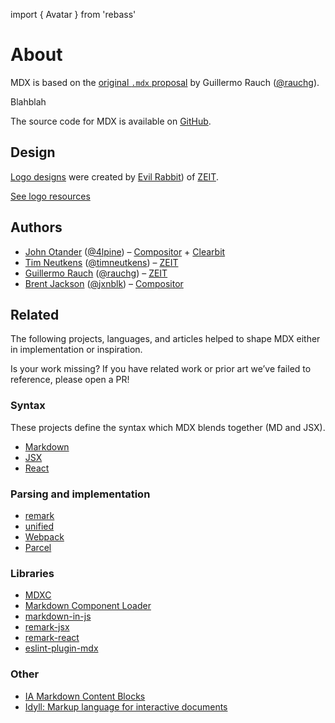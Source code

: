 import { Avatar } from 'rebass'

# About

MDX is based on the [original `.mdx` proposal][idea] by Guillermo Rauch
([@rauchg][rauchg]).

Blahblah

The source code for MDX is available on [GitHub][].

## Design

[Logo designs][design] were created by [Evil Rabbit][]) of [ZEIT][].

[See logo resources][design]

## Authors

*   [John Otander][john] ([@4lpine][4lpine]) – [Compositor][] + [Clearbit][]
*   [Tim Neutkens][tim] ([@timneutkens][timneutkens]) – [ZEIT][]
*   [Guillermo Rauch][guillermo] ([@rauchg][rauchg]) – [ZEIT][]
*   [Brent Jackson][brent] ([@jxnblk][jxnblk]) – [Compositor][]

## Related

The following projects, languages, and articles helped to shape MDX either in
implementation or inspiration.

Is your work missing?
If you have related work or prior art we’ve failed to reference, please open a
PR!

### Syntax

These projects define the syntax which MDX blends together (MD and JSX).

*   [Markdown](https://daringfireball.net/projects/markdown/syntax)
*   [JSX](https://reactjs.org/docs/introducing-jsx.html)
*   [React](https://reactjs.org/)

### Parsing and implementation

*   [remark](https://remark.js.org)
*   [unified](https://unified.js.org)
*   [Webpack](https://webpack.js.org)
*   [Parcel](https://parceljs.com)

### Libraries

*   [MDXC](https://github.com/jamesknelson/mdxc)
*   [Markdown Component Loader](https://github.com/ticky/markdown-component-loader)
*   [markdown-in-js](https://github.com/threepointone/markdown-in-js)
*   [remark-jsx](https://github.com/fazouane-marouane/remark-jsx)
*   [remark-react](https://github.com/mapbox/remark-react)
*   [eslint-plugin-mdx](https://github.com/azz/eslint-plugin-mdx)

### Other

*   [IA Markdown Content Blocks](https://github.com/iainc/Markdown-Content-Blocks)
*   [Idyll: Markup language for interactive documents](https://idyll-lang.org)

[github]: https://github.com/mdx-js/mdx

[design]: https://github.com/mdx-js/design

[idea]: https://spectrum.chat/thread/1021be59-2738-4511-aceb-c66921050b9a

[john]: https://johno.com

[tim]: https://github.com/timneutkens

[guillermo]: https://rauchg.com

[brent]: https://jxnblk.com

[4lpine]: https://twitter.com/4lpine

[rauchg]: https://twitter.com/rauchg

[timneutkens]: https://twitter.com/timneutkens

[jxnblk]: https://twitter.com/jxnblk

[evil rabbit]: https://twitter.com/evilrabbit_

[compositor]: https://compositor.io

[zeit]: https://zeit.co

[clearbit]: https://clearbit.com
